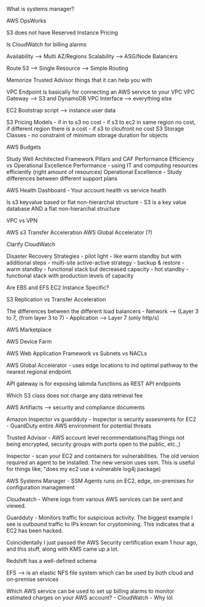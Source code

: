 What is systems manager?

AWS OpsWorks

S3 does not have Reserved Instance Pricing

Is CloudWatch for billing alarms

Availability --> Multi AZ/Regions
Scalability --> ASG/Node Balancers

Route 53 --> Single Resource --> Simple Routing

Memorize Trusted Advisor things that it can help you with

VPC Endpoint is basically for connecting an AWS service to your VPC
    VPC Gateway --> S3 and DynamoDB
    VPC Interface --> everything else

EC2 Bootstrap script --> instance user data

S3 Pricing Models
    - if in to s3 no cost
    - if s3 to ec2 in same region no cost, if different region there is a cost
    - if s3 to cloufront no cost
S3 Storage Classes
    - no constraint of minimum storage duration for objects

AWS Budgets

Study Well Architected Framework Pillars and CAF
    Performance Efficiency vs Operational Excellence
        Performance
            - using IT and computing resources efficiently (right amount of resources)
        Operational Excellence
            - 
Study differences between different support plans

AWS Health Dashboard - Your account health vs service heatlh

Is s3 keyvalue based or flat non-hierarchal structure
    - S3 is a key value database AND a flat non-hierarchal structure

VPC vs VPN

AWS s3 Transfer Acceleration
AWS Global Accelerator (?)

Clarify CloudWatch

Disaster Recovery Strategies
    - pilot light
        - like warm standby but with additional steps
    - multi-site active-active strategy
    - backup & restore
    - warm standby
        - functional stack but decreased capacity
    - hot standby
        - functional stack with production levels of capacity

Are EBS and EFS EC2 Instance Specific?

S3 Replication vs Transfer Acceleration 

The differences between the different load balancers
    - Network --> (Layer 3 to 7_ (from layer 3 to 7)
    - Application --> Layer 7 (only http/s)

AWS Marketplace

AWS Device Farm

AWS Web Application Framework vs Subnets vs NACLs

AWS Global Accelerator - uses edge locations to ind optimal pathway to the nearest regional endpoint

API gateway is for exposing labmda functions as REST API endpoints

Which S3 class does not charge any data retrieval fee

AWS Artifiacts --> security and compliance documents

Amazon Inspector vs guardduty
    - Inspector is security assesments for EC2
    - GuardDuty entire AWS environment for potential threats

Trusted Advisor - AWS account level recommendations(flag things not being encrypted, security groups with ports open to the public, etc.,)

Inspector - scan your EC2 and containers for vulnerabilities. The old version required an agent to be installed. The new version uses ssm. This is useful for things like, "does my ec2 use a vulnerable log4j package)

AWS Systems Manager
	- SSM Agents runs on EC2, edge, on-premises for configuration management

Cloudwatch - Where logs from various AWS services can be sent and viewed.

Guardduty - Monitors traffic for suspicious activity. The biggest example I see is outbound traffic to IPs known for cryptomining. This indicates that a EC2 has been hacked.

Coincidentally I just passed the AWS Security certification exam 1 hour ago, and this stuff, along with KMS came up a lot.

Redshift has a well-defined schema

EFS --> is an elastic NFS file system which can be used by both cloud and on-premise services

Which AWS service can be used to set up billing alarms to monitor estimated charges on your AWS account?
	- CloudWatch
	- Why lol